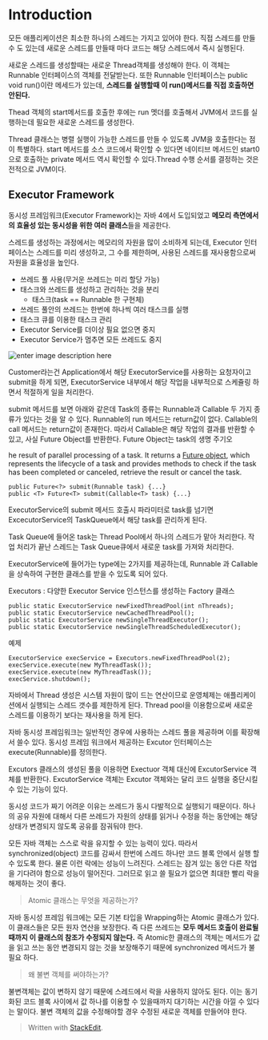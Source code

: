 # Introduction

모든 애플리케이션은 최소한 하나의 스레드는 가지고 있어야 한다. 
직접 스레드를 만들 수 도 있는데 새로운 스레드를 만들때 마다 코드는 해당 스레드에서 즉시 실행된다. 

새로운 스레드를 생성할때는 새로운 Thread객체를 생성해야 한다. 이 객체는 Runnable 인터페이스의 객체를 전달받는다. 또한 Runnable 인터페이스는 public void run()이란 메세드가 있는데, **스레드를 실행할때 이 run()메서드를 직접 호출하면 안된다.** 

Thead 객체의 start메서드를 호출한 후에는 run 멧더를 호출해서 JVM에서 코드를 실행하는데 필요한 새로운 스레드를 생성한다. 

Thread 클래스는 병렬 실행이 가능한 스레드를 만들 수 있도록 JVM을 호출한다는 점이 특별하다. start 메서드를 소스 코드에서 확인할 수 있다면 네이티브 메서드인 start0으로 호출하는 private 메서드 역시 확인할 수 있다.Thread 수행 순서를 결정하는 것은 전적으로  JVM이다. 

## Executor Framework

동시성 프레임워크(Executor Framework)는 자바 4에서 도입되었고 **메모리 측면에서의 효율성 있는 동시성을 위한 여러 클래스**들을 제공한다. 

스레드를 생성하는 과정에서는 메모리의 자원을 많이 소비하게 되는데, Executor 인터페이스는 스레드를 미리 생성하고, 그 수를 제한하며, 사용된 스레드를 재사용함으로써 자원을 효율성을 높인다. 

-   쓰레드 풀 사용(무거운 쓰레드는 미리 할당 가능)
-   태스크와 쓰레드를 생성하고 관리하는 것을 분리
	- 태스크(task == Runnable 한 구현체)
-   쓰레드 풀안의 쓰레드는 한번에 하나씩 여러 태스크를 실행
-   태스크 큐를 이용한 태스크 관리
-   Executor Service를 더이상 필요 없으면 중지
-   Executor Service가 멈추면 모든 쓰레드도 중지

![enter image description here](https://img1.daumcdn.net/thumb/R1280x0/?scode=mtistory2&fname=http://cfile7.uf.tistory.com/image/250ED44B58D7697A25088A)

Customer라는건 Application에서 해당 ExecutorService를 사용하는 요청자이고 submit을 하게 되면, ExecutorService 내부에서 해당 작업을 내부적으로 스케쥴링 하면서 적절하게 일을 처리한다. 

submit 메서드를 보면 아래와 같은데 Task의 종류는 Runnable과 Callable 두 가지 종류가 있다는 것을 알 수 있다. Runnable의 run 메서드는 return값이 없다. Callable의 call 메서드는 return값이 존재한다. 따라서 Callable은 해당 작업의 결과를 반환할 수 있고, 사실 Future Object를 반환한다. Future Object는 task의 생명 주기오

he result of parallel processing of a task. It returns a [Future object](http://javarevisited.blogspot.com/2015/01/how-to-use-future-and-futuretask-in-Java.html), which represents the lifecycle of a task and provides methods to check if the task has been completed or canceled, retrieve the result or cancel the task.

```
public Future<?> submit(Runnable task) {...}
public <T> Future<T> submit(Callable<T> task) {...}
```

ExecutorService의 submit 메서드 호출시 파라미터로 task를 넘기면 ExcecutorService의 TaskQueue에서 해당 task를 관리하게 된다. 


Task Queue에 들어온 task는 Thread Pool에서 하나의 스레드가 맡아 처리한다.
작업 처리가 끝난 스레드는 Task Queue큐에서 새로운 task를 가져와 처리한다.
  

ExecutorService에 들어가는 type에는 2가지를 제공하는데, Runnable 과 Callable을 상속하여 구현한 클래스를 받을 수 있도록 되어 있다.

  




Executors
: 다양한 Executor Service 인스턴스를 생성하는 Factory 클래스

```
public static ExecutorService newFixedThreadPool(int nThreads);
public static ExecutorService newCachedThreadPool();
public static ExecutorService newSingleThreadExecutor();
public static ExecutorService newSingleThreadScheduledExecutor();
```
예제
```
ExecutorService execService = Executors.newFixedThreadPool(2); 
execService.execute(new MyThreadTask());
execService.execute(new MyThreadTask());
execService.shutdown();
```

자바에서 Thread 생성은 시스템 자원이 많이 드는 연산이므로 운영체제는 애플리케이션에서 실행되는 스레드 갯수를 제한하게 된다. Thread pool을 이용함으로써 새로운 스레드를 이용하기 보다는 재사용을 하게 된다. 

자바 동시성 프레임워크는 일반적인 경우에 사용하는 스레드 풀을 제공하며 이를 확장해서 쓸수 있다. 
동시성 프레임 워크에서 제공하는 Excutor 인터페이스는 execute(Runnable)를 정의한다. 

Excutors 클래스의 생성된 풀을 이용하면 Exectuor 객체 대신에 ExcutorService 객체를 반환한다. ExcutorService 객체는 Excutor 객체와는 달리 코드 실행을 중단시킬 수 있는 기능이 있다.
 
동시성 코드가 짜기 어려운 이유는 쓰레드가 동시 다발적으로 실행되기 때문이다. 하나의 공유 자원에 대해서 다른 쓰레드가 자원의 상태를 읽거나 수정을 하는 동안에는 해당 상태가 변경되지 않도록 공유를 잠궈둬야 한다. 

모든 자바 객체는 스스로 락을 유지할 수 있는 능력이 있다. 따라서 synchronized(object) 코드를 감싸서 한번에 스레드 하나만 코드 블록 안에서 실행 할수 있도록 한다. 물론 이런 락에는 성능이 느려진다. 스레드는 잠겨 있는 동안 다른 작업을 기다려야 함으로 성능이 떨어진다. 그러므로 읽고 쓸 필요가 없으면 최대한 빨리 락을 해제하는 것이 좋다.

> Atomic 클래스는 무엇을 제공하는가? 

자바 동시성 프레임 워크에는 모든 기본 타입을 Wrapping하는 Atomic 클래스가 있다. 이 클래스들은 모든 원자 연산을 보장한다. 즉 다른 쓰레드는 **모두 메서드 호출이 완료될때까지 이 클래스의 참조가 수정되지 않는다.** 즉 Atomic한 클래스의 객체는 메서드가 값을 읽고 쓰는 동안 변경되지 않는 것을 보장해주기 때문에 synchronized 메서드가 불필요 하다. 

>왜 불변 객체를 써야하는가? 

불변객체는 값이 변하지 않기 때문에 스레드에서 락을 사용하지 않아도 된다. 이는 동기화된 코드 블록 사이에서 값 하나를 이용할 수 있을때까지 대기하는 시간을 아낄 수 있다는 말이다.  불변 객체의 값을 수정해야할 경우 수정된 새로운 객체를 만들어야 한다. 





> Written with [StackEdit](https://stackedit.io/).
<!--stackedit_data:
eyJoaXN0b3J5IjpbLTMzNDIzNTA3NiwtNTgzMjcwOTEwLDE0OD
Y2MTMyNSwtMzY2MzMwNzAzLC0xNDU2ODM3OTk0LC04NTk5NjEy
MzAsNTU5OTI5MTEzLDEzMzg5NTM0NDBdfQ==
-->